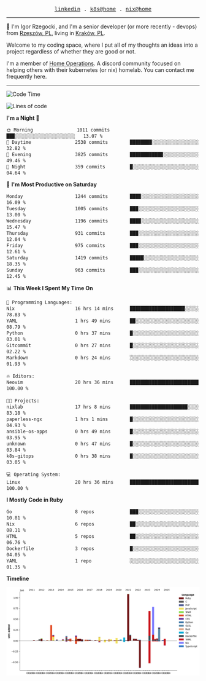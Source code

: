 <p align="center">
  <samp>
    <a href="https://www.linkedin.com/in/ajgon">linkedin</a> .
    <a href="https://github.com/deedee-ops/k8s-gitops">k8s@home</a> .
    <a href="https://github.com/deedee-ops/nixlab">nix@home</a>
  </samp>
</p>

----------------------------------------------------------------

:wave: I'm Igor Rzegocki, and I'm a senior developer (or more recently - devops) from [Rzeszów, PL](https://en.wikipedia.org/wiki/Rzesz%C3%B3w), living in [Kraków, PL](https://en.wikipedia.org/wiki/Krak%C3%B3w).

Welcome to my coding space, where I put all of my thoughts an ideas into a project regardless of whether they are good or not.

I'm a member of [Home Operations](https://discord.gg/home-operations). A discord community focused on helping others with their kubernetes (or nix) homelab. You can contact me frequently here.

----------------------------------------------------------------

<!--START_SECTION:waka-->
![Code Time](http://img.shields.io/badge/Code%20Time-757%20hrs%200%20mins-blue)

![Lines of code](https://img.shields.io/badge/From%20Hello%20World%20I%27ve%20Written-4.8%20million%20lines%20of%20code-blue)

**I'm a Night 🦉** 

```text
🌞 Morning                1011 commits        ███░░░░░░░░░░░░░░░░░░░░░░   13.07 % 
🌆 Daytime                2538 commits        ████████░░░░░░░░░░░░░░░░░   32.82 % 
🌃 Evening                3825 commits        ████████████░░░░░░░░░░░░░   49.46 % 
🌙 Night                  359 commits         █░░░░░░░░░░░░░░░░░░░░░░░░   04.64 % 
```
📅 **I'm Most Productive on Saturday** 

```text
Monday                   1244 commits        ████░░░░░░░░░░░░░░░░░░░░░   16.09 % 
Tuesday                  1005 commits        ███░░░░░░░░░░░░░░░░░░░░░░   13.00 % 
Wednesday                1196 commits        ████░░░░░░░░░░░░░░░░░░░░░   15.47 % 
Thursday                 931 commits         ███░░░░░░░░░░░░░░░░░░░░░░   12.04 % 
Friday                   975 commits         ███░░░░░░░░░░░░░░░░░░░░░░   12.61 % 
Saturday                 1419 commits        █████░░░░░░░░░░░░░░░░░░░░   18.35 % 
Sunday                   963 commits         ███░░░░░░░░░░░░░░░░░░░░░░   12.45 % 
```


📊 **This Week I Spent My Time On** 

```text
💬 Programming Languages: 
Nix                      16 hrs 14 mins      ████████████████████░░░░░   78.83 % 
YAML                     1 hrs 49 mins       ██░░░░░░░░░░░░░░░░░░░░░░░   08.79 % 
Python                   0 hrs 37 mins       █░░░░░░░░░░░░░░░░░░░░░░░░   03.01 % 
Gitcommit                0 hrs 27 mins       █░░░░░░░░░░░░░░░░░░░░░░░░   02.22 % 
Markdown                 0 hrs 24 mins       ░░░░░░░░░░░░░░░░░░░░░░░░░   01.93 % 

🔥 Editors: 
Neovim                   20 hrs 36 mins      █████████████████████████   100.00 % 

🐱‍💻 Projects: 
nixlab                   17 hrs 8 mins       █████████████████████░░░░   83.18 % 
paperless-ngx            1 hrs 1 mins        █░░░░░░░░░░░░░░░░░░░░░░░░   04.93 % 
ansible-os-apps          0 hrs 49 mins       █░░░░░░░░░░░░░░░░░░░░░░░░   03.95 % 
unknown                  0 hrs 47 mins       █░░░░░░░░░░░░░░░░░░░░░░░░   03.84 % 
k8s-gitops               0 hrs 38 mins       █░░░░░░░░░░░░░░░░░░░░░░░░   03.05 % 

💻 Operating System: 
Linux                    20 hrs 36 mins      █████████████████████████   100.00 % 
```

**I Mostly Code in Ruby** 

```text
Go                       8 repos             ███░░░░░░░░░░░░░░░░░░░░░░   10.81 % 
Nix                      6 repos             ██░░░░░░░░░░░░░░░░░░░░░░░   08.11 % 
HTML                     5 repos             ██░░░░░░░░░░░░░░░░░░░░░░░   06.76 % 
Dockerfile               3 repos             █░░░░░░░░░░░░░░░░░░░░░░░░   04.05 % 
YAML                     1 repo              ░░░░░░░░░░░░░░░░░░░░░░░░░   01.35 % 
```



**Timeline**

![Lines of Code chart](https://raw.githubusercontent.com/ajgon/ajgon/master/assets/bar_graph.png)


<!--END_SECTION:waka-->
